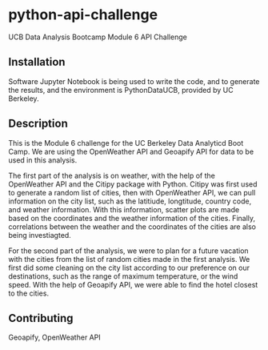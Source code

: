 # python-api-challenge
UCB Data Analysis Bootcamp Module 6 API Challenge

## Installation

Software Jupyter Notebook is being used to write the code, and to generate the results, and the environment is PythonDataUCB, provided by UC Berkeley.


## Description

This is the Module 6 challenge for the UC Berkeley Data Analyticd Boot Camp. We are using the OpenWeather API and Geoapify API for data to be used in this analysis.

The first part of the analysis is on weather, with the help of the OpenWeather API and the Citipy package with Python. Citipy was first used to generate a random list of cities, then with OpenWeather API, we can pull information on the city list, such as the latitiude, longtitude, country code, and weather information. With this information, scatter plots are made based on the coordinates and the weather information of the cities. Finally, correlations between the weather and the coordinates of the cities are also being investiagted.

For the second part of the analysis, we were to plan for a future vacation with the cities from the list of random cities made in the first analysis. We first did some cleaning on the city list according to our preference on our destinations, such as the range of maximum temperature, or the wind speed. With the help of Geoapify API, we were able to find the hotel closest to the cities.

## Contributing

Geoapify, OpenWeather API

